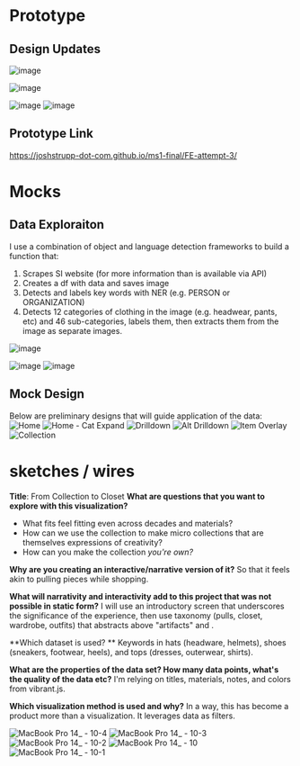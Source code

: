 # Prototype
## Design Updates
![image](https://github.com/user-attachments/assets/c0ee5f9a-d6b1-40dc-9d57-efea29d85cf1)

![image](https://github.com/user-attachments/assets/d74098b2-1812-42c7-9aac-df85c2f663f8)




![image](https://github.com/user-attachments/assets/69f1498e-6f19-4b8c-b7ca-a31626331ce9)
![image](https://github.com/user-attachments/assets/5cfc5f56-4d0b-4e15-b731-bc176098dda7)

## Prototype Link
https://joshstrupp-dot-com.github.io/ms1-final/FE-attempt-3/






# Mocks

## Data Exploraiton
I use a combination of object and language detection frameworks to build a function that:
1. Scrapes SI website (for more information than is available via API)
2. Creates a df with data and saves image
3. Detects and labels key words with NER (e.g. PERSON or ORGANIZATION)
4. Detects 12 categories of clothing in the image (e.g. headwear, pants, etc) and 46 sub-categories, labels them, then extracts them from the image as separate images.

![image](https://github.com/user-attachments/assets/9f84ac57-9f5d-4b18-9c9c-bf94c69065e1)

![image](https://github.com/user-attachments/assets/3bcec15f-aa57-47c4-86b7-da69d6e9a7ad)
![image](https://github.com/user-attachments/assets/9a983a32-2af5-4e85-9b4e-675be398c019)



## Mock Design
Below are preliminary designs that will guide application of the data:
![Home](https://github.com/user-attachments/assets/ed4e00d0-3693-4928-84a9-2cea36568682)
![Home - Cat Expand](https://github.com/user-attachments/assets/e902dfa1-cb8b-41bb-948c-759d6e4241f7)
![Drilldown](https://github.com/user-attachments/assets/1a1b932a-7637-4f6e-b177-921a7f91b2d6)
![Alt Drilldown](https://github.com/user-attachments/assets/2f205620-eee8-4639-8ec7-eb07d9476ee4)
![Item Overlay](https://github.com/user-attachments/assets/da33f5b5-6f2f-41ea-95c5-7e3717c5d498)
![Collection](https://github.com/user-attachments/assets/f3cae262-2a9c-4371-9264-fe3ee0b64b8f)


# sketches / wires

**Title**: From Collection to Closet
**What are questions that you want to explore with this visualization?**
- What fits feel fitting even across decades and materials?
- How can we use the collection to make micro collections that are themselves expressions of creativity?
- How can you make the collection _you're own?_

**Why are you creating an interactive/narrative version of it?** 
So that it feels akin to pulling pieces while shopping. 

**What will narrativity and interactivity add to this project that was not possible in static form?**
I will use an introductory screen that underscores the significance of the experience, then use taxonomy (pulls, closet, wardrobe, outfits) that abstracts above "artifacts" and <divs>.

**Which dataset is used? **
Keywords in hats (headware, helmets), shoes (sneakers, footwear, heels), and tops (dresses, outerwear, shirts). 

**What are the properties of the data set? How many data points, what's the quality of the data etc?**
I'm relying on titles, materials, notes, and colors from vibrant.js.

**Which visualization method is used and why?**
In a way, this has become a product more than a visualization. It leverages data as filters.

![MacBook Pro 14_ - 10-4](https://github.com/user-attachments/assets/2a5c2bdb-fae7-403f-9ddb-278ad8ac1ff2)
![MacBook Pro 14_ - 10-3](https://github.com/user-attachments/assets/60d57636-755f-4648-99fe-7a1221dee2c4)
![MacBook Pro 14_ - 10-2](https://github.com/user-attachments/assets/765fe75d-b2d6-4463-99ff-8c16b1757741)
![MacBook Pro 14_ - 10](https://github.com/user-attachments/assets/46af7f8d-2190-457a-a318-eef92f63b6ab)
![MacBook Pro 14_ - 10-1](https://github.com/user-attachments/assets/913a06cc-e603-460c-96be-87acf980a540)
